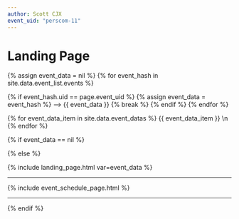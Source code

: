 ```yaml
---
author: Scott CJX
event_uid: "perscom-11"
---
```


# Landing Page

{% assign event_data = nil %}
{% for event_hash in site.data.event_list.events %}

  {% if event_hash.uid == page.event_uid %}
    {% assign event_data = event_hash %}
    --> {{ event_data }}
    {% break %}
  {% endif %}
{% endfor %}

{% for event_data_item in site.data.event_datas %}
  {{ event_data_item }}
  \n
{% endfor %}  


{% if event_data == nil %}

{% else %}

{% include landing_page.html var=event_data %}

<hr>

{% include event_schedule_page.html %}

<hr>

{% endif %}
